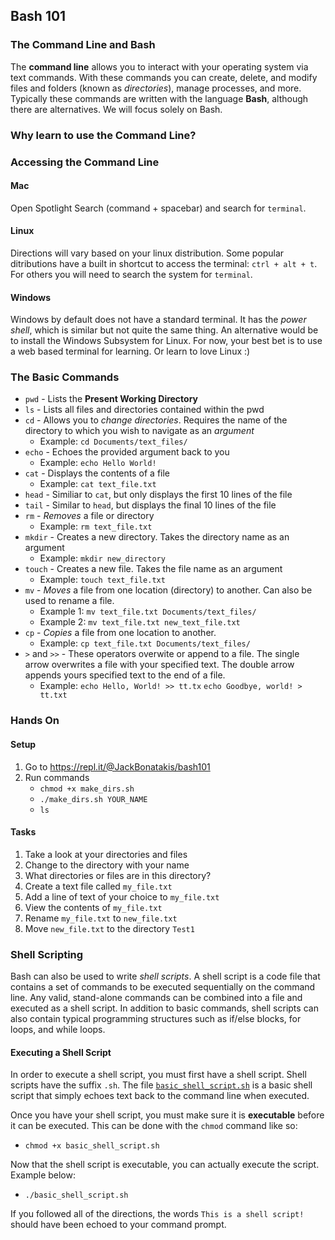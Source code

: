 ## Bash 101

### The Command Line and Bash

The **command line** allows you to interact with your operating system via text commands. With these commands you can create, delete, and modify files and folders (known as *directories*), manage processes, and more. Typically these commands are written with the language **Bash**, although there are alternatives. We will focus solely on Bash. 

### Why learn to use the Command Line?



### Accessing the Command Line

#### Mac
Open Spotlight Search (command + spacebar) and search for `terminal`.

#### Linux
Directions will vary based on your linux distribution. Some popular ditributions have a built in shortcut to access the terminal: `ctrl + alt + t`. For others you will need to search the system for `terminal`.

#### Windows
Windows by default does not have a standard terminal. It has the *power shell*, which is similar but not quite the same thing. An alternative would be to install the Windows Subsystem for Linux. For now, your best bet is to use a web based terminal for learning. Or learn to love Linux :)

### The Basic Commands
* `pwd` - Lists the **Present Working Directory**
* `ls` - Lists all files and directories contained within the pwd
* `cd` - Allows you to *change directories*. Requires the name of the directory to which you wish to navigate as an *argument*
	* Example: `cd Documents/text_files/`
* `echo` - Echoes the provided argument back to you
	* Example: `echo Hello World!`
* `cat` - Displays the contents of a file
	* Example: `cat text_file.txt`
* `head` - Similiar to `cat`, but only displays the first 10 lines of the file
* `tail` - Similar to `head`, but displays the final 10 lines of the file
* `rm` - *Removes* a file or directory
	* Example: `rm text_file.txt`
* `mkdir` - Creates a new directory. Takes the directory name as an argument
	* Example: `mkdir new_directory`
* `touch` - Creates a new file. Takes the file name as an argument
	* Example: `touch text_file.txt`
* `mv` - *Moves*  a file from one location (directory) to another. Can also be used to rename a file.
	* Example 1: `mv text_file.txt Documents/text_files/`
	* Example 2: `mv text_file.txt new_text_file.txt`
* `cp` - *Copies* a file from one location to another. 
	* Example: `cp text_file.txt Documents/text_files/`
* `>` and `>>` - These operators overwite or append to a file. The single arrow overwrites a file with your specified text. The double arrow appends yours specified text to the end of a file.
	* Example: 
		`echo Hello, World! >> tt.tx`
		`echo Goodbye, world! > tt.txt`

### Hands On

#### Setup

1. Go to https://repl.it/@JackBonatakis/bash101
2. Run commands 
	* `chmod +x make_dirs.sh`
	* `./make_dirs.sh YOUR_NAME`
	* `ls`

#### Tasks

1. Take a look at your directories and files
2. Change to the directory with your name
3. What directories or files are in this directory?
4. Create a text file called `my_file.txt`
5. Add a line of text of your choice to `my_file.txt`
6. View the contents of `my_file.txt`
7. Rename `my_file.txt` to `new_file.txt`
8. Move `new_file.txt` to the directory `Test1`

### Shell Scripting

Bash can also be used to write *shell scripts*. A shell script is a code file that contains a set of commands to be executed sequentially on the command line. Any valid, stand-alone commands can be combined into a file and executed as a shell script. In addition to basic commands, shell scripts can also contain typical programming structures such as if/else blocks, for loops, and while loops. 

#### Executing a Shell Script

In order to execute a shell script, you must first have a shell script. Shell scripts have the suffix `.sh`. The file [`basic_shell_script.sh`](https://github.com/jbonatakis/bash_101/blob/master/basic_shell_script.sh) is a basic shell script that simply echoes text back to the command line when executed.

Once you have your shell script, you must make sure it is **executable** before it can be executed. This can be done with the `chmod` command like so:

* `chmod +x basic_shell_script.sh`

Now that the shell script is executable, you can actually execute the script. Example below:

* `./basic_shell_script.sh`

If you followed all of the directions, the words `This is a shell script!` should have been echoed to your command prompt. 